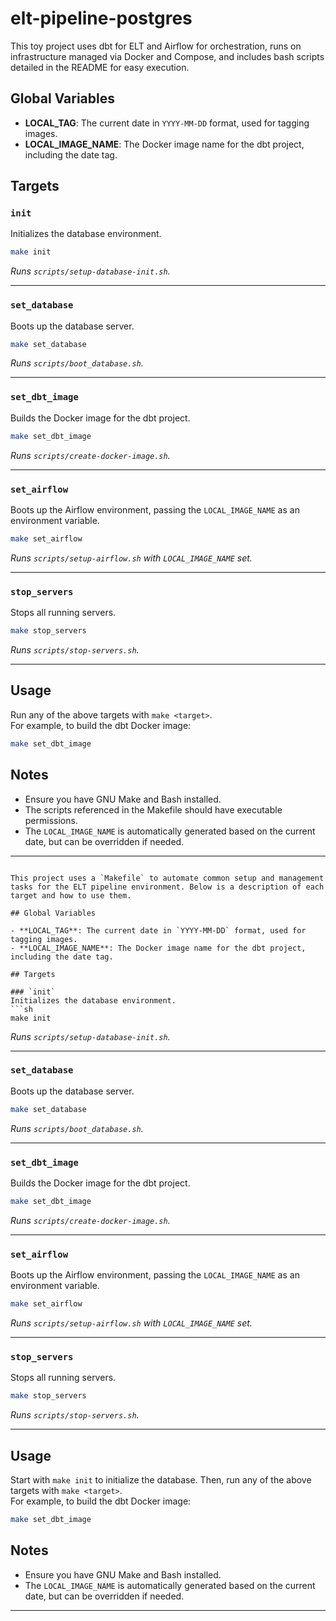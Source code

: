# elt-pipeline-postgres
This toy project uses dbt for ELT and Airflow for orchestration, runs on infrastructure managed via Docker and Compose, and includes bash scripts detailed in the README for easy execution.


## Global Variables

- **LOCAL_TAG**: The current date in `YYYY-MM-DD` format, used for tagging images.
- **LOCAL_IMAGE_NAME**: The Docker image name for the dbt project, including the date tag.

## Targets

### `init`
Initializes the database environment.
```sh
make init
```
*Runs `scripts/setup-database-init.sh`.*

---

### `set_database`
Boots up the database server.
```sh
make set_database
```
*Runs `scripts/boot_database.sh`.*

---

### `set_dbt_image`
Builds the Docker image for the dbt project.
```sh
make set_dbt_image
```
*Runs `scripts/create-docker-image.sh`.*

---

### `set_airflow`
Boots up the Airflow environment, passing the `LOCAL_IMAGE_NAME` as an environment variable.
```sh
make set_airflow
```
*Runs `scripts/setup-airflow.sh` with `LOCAL_IMAGE_NAME` set.*

---

### `stop_servers`
Stops all running servers.
```sh
make stop_servers
```
*Runs `scripts/stop-servers.sh`.*

---

## Usage

Run any of the above targets with `make <target>`.  
For example, to build the dbt Docker image:
```sh
make set_dbt_image
```

## Notes

- Ensure you have GNU Make and Bash installed.
- The scripts referenced in the Makefile should have executable permissions.
- The `LOCAL_IMAGE_NAME` is automatically generated based on the current date, but can be overridden if needed.

---
```# ELT Pipeline Postgres – Makefile Usage

This project uses a `Makefile` to automate common setup and management tasks for the ELT pipeline environment. Below is a description of each target and how to use them.

## Global Variables

- **LOCAL_TAG**: The current date in `YYYY-MM-DD` format, used for tagging images.
- **LOCAL_IMAGE_NAME**: The Docker image name for the dbt project, including the date tag.

## Targets

### `init`
Initializes the database environment.
```sh
make init
```
*Runs `scripts/setup-database-init.sh`.*

---

### `set_database`
Boots up the database server.
```sh
make set_database
```
*Runs `scripts/boot_database.sh`.*

---

### `set_dbt_image`
Builds the Docker image for the dbt project.
```sh
make set_dbt_image
```
*Runs `scripts/create-docker-image.sh`.*

---

### `set_airflow`
Boots up the Airflow environment, passing the `LOCAL_IMAGE_NAME` as an environment variable.
```sh
make set_airflow
```
*Runs `scripts/setup-airflow.sh` with `LOCAL_IMAGE_NAME` set.*

---

### `stop_servers`
Stops all running servers.
```sh
make stop_servers
```
*Runs `scripts/stop-servers.sh`.*

---

## Usage
Start with `make init` to initialize the database.
Then, run any of the above targets with `make <target>`.  
For example, to build the dbt Docker image:
```sh
make set_dbt_image
```

## Notes

- Ensure you have GNU Make and Bash installed.
- The `LOCAL_IMAGE_NAME` is automatically generated based on the current date, but can be overridden if needed.

---